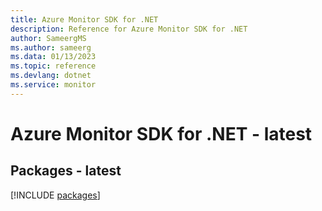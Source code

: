 ```yaml
---
title: Azure Monitor SDK for .NET
description: Reference for Azure Monitor SDK for .NET
author: SameergMS
ms.author: sameerg
ms.data: 01/13/2023
ms.topic: reference
ms.devlang: dotnet
ms.service: monitor
---
```

# Azure Monitor SDK for .NET - latest
## Packages - latest
[!INCLUDE [packages](monitor-index.md)]